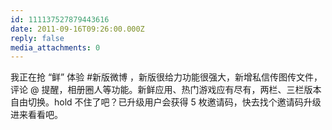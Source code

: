 ```yaml
---
id: 111137527879443616
date: 2011-09-16T09:26:00.000Z
reply: false
media_attachments: 0
---
```


我正在抢 “鲜” 体验 #新版微博 ，新版很给力功能很强大，新增私信传图传文件，评论 @ 提醒，相册圈人等功能。新鲜应用、热门游戏应有尽有，两栏、三栏版本自由切换。hold 不住了吧？已升级用户会获得 5 枚邀请码，快去找个邀请码升级进来看看吧。 ​​​​

